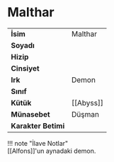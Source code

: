 # Malthar   
|  |  |  
|---|---|  
| **İsim** | Malthar |  
| **Soyadı** |  |  
| **Hizip** |  |  
| **Cinsiyet** |  |  
| **Irk** | Demon |  
| **Sınıf** |  |  
| **Kütük** | [[Abyss]] |  
| **Münasebet** | Düşman |  
| **Karakter Betimi** |  |  
  
  
!!! note "İlave Notlar"  
	[[Alfons]]'un aynadaki demon.  
